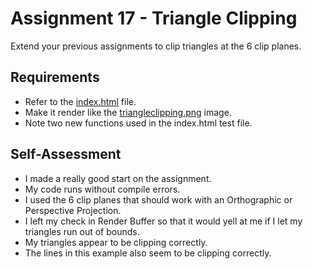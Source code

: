 Assignment 17 - Triangle Clipping
=================================
Extend your previous assignments to clip triangles at the 6 clip planes.

## Requirements

* Refer to the [index.html](17/ifiles/index.html) file.
* Make it render like the [triangleclipping.png](17/ifiles/triangleclipping.png) image.
* Note two new functions used in the index.html test file.

## Self-Assessment

* I made a really good start on the assignment.
* My code runs without compile errors.
* I used the 6 clip planes that should work with an Orthographic or Perspective Projection.
* I left my check in Render Buffer so that it would yell at me if I let my triangles run out of bounds.
* My triangles appear to be clipping correctly.
* The lines in this example also seem to be clipping correctly.
